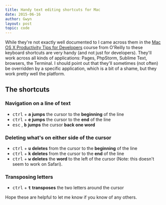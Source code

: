 ```yaml
---
title: Handy text editing shortcuts for Mac
date: 2015-06-16
author: Gwyn
layout: post
topic: code
---
```

While they're not exactly well documented to I came across them in the [Mac OS X Productivity Tips for Developers](https://www.safaribooksonline.com/library/view/mac-os-x/9781491945476/) course from O'Reilly to these keyboard shortcuts are very handy (and not just for developers). They'll work across all kinds of applications: Pages, PhpStorm, Sublime Text, browsers, the Terminal. I should point out that they'll sometimes (not often) be overridden by a specific application, which is a bit of a shame, but they work pretty well the platform.

## The shortcuts

### Navigation on a line of text

  * <kbd>ctrl</kbd> + **<kbd>a</kbd>** **jumps** the cursor to the **beginning** of the line
  * <kbd>ctrl</kbd> + **<kbd>e</kbd>** **jumps** the cursor to the **end** of the line
  * <kbd>esc</kbd> , **<kbd>b</kbd>** **jumps** the cursor **back one word** 

### Deleting what's on either side of the cursor

  * <kbd>ctrl</kbd> + **<kbd>u</kbd>** **deletes** from the cursor to the **beginning** of the line
  * <kbd>ctrl</kbd> + **<kbd>k</kbd>** **deletes** from the cursor to the **end** of the line
  * <kbd>ctrl</kbd> + **<kbd>w</kbd>** **deletes** the **word** to the left of the cursor (Note: this doesn't seem to work on Safari).

### Transposing letters

  * <kbd>ctrl</kbd> + **<kbd>t</kbd>** **transposes** the two letters around the cursor

Hope these are helpful to let me know if you know of any others.
